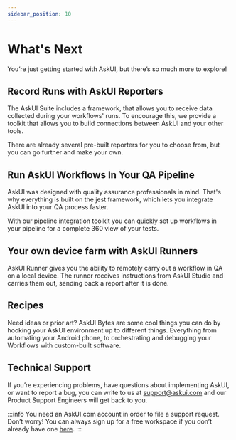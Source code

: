 ```yaml
---
sidebar_position: 10
---
```


# What's Next
You’re just getting started with AskUI, but there’s so much more to explore!

## Record Runs with AskUI Reporters
The AskUI Suite includes a framework, that allows you to receive data collected during your workflows' runs. To encourage this, we provide a toolkit that allows you to build connections between AskUI and your other tools.

There are already several pre-built reporters for you to choose from, but you can go further and make your own.

## Run AskUI Workflows In Your QA Pipeline
AskUI was designed with quality assurance professionals in mind. That's why everything is built on the jest framework, which lets you integrate AskUI into your QA process faster.

With our pipeline integration toolkit you can quickly set up workflows in your pipeline for a complete 360 view of your tests.

## Your own device farm with AskUI Runners
AskUI Runner gives you the ability to remotely carry out a workflow in QA on a local device. The runner receives instructions from AskUI Studio and carries them out, sending back a report after it is done.

## Recipes
Need ideas or prior art? AskUI Bytes are some cool things you can do by hooking your AskUI environment up to different things. Everything from automating your Android phone, to orchestrating and debugging your Workflows with custom-built software.

## Technical Support
If you’re experiencing problems, have questions about implementing AskUI, or want to report a bug, you can write to us at support@askui.com and our Product Support Engineers will get back to you.

:::info
You need an AskUI.com account in order to file a support request. Don’t worry! You can always sign up for a free workspace if you don’t already have one [here](https://xa5a040gvfz.typeform.com/to/IHdr0qY5).
:::